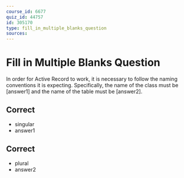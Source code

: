 ```yaml
---
course_id: 6677
quiz_id: 44757
id: 305170
type: fill_in_multiple_blanks_question
sources:
---
```


# Fill in Multiple Blanks Question

In order for Active Record to work, it is necessary to follow the naming
conventions it is expecting. Specifically, the name of the class must be
[answer1] and the name of the table must be [answer2].

## Correct

- singular
- answer1

## Correct

- plural
- answer2
